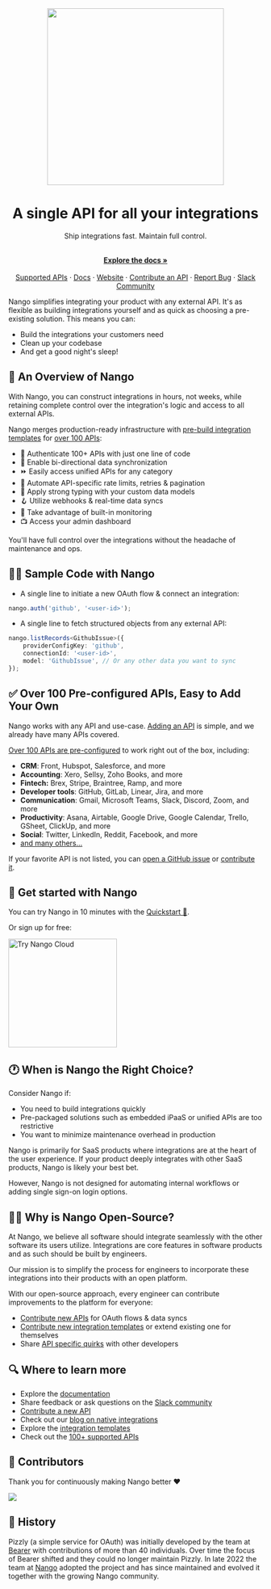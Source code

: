 <div align="center">
  
<img src="/assets/nango-logo.png?raw=true" width="350">

</div>

<h1 align="center">A single API for all your integrations</h1>

<div align="center">
Ship integrations fast. Maintain full control.
</div>

<p align="center">
    <br />
    <a href="https://docs.nango.dev/" rel="dofollow"><strong>Explore the docs »</strong></a>
    <br />

  <br/>
    <a href="https://nango.dev/integrations">Supported APIs</a>
    ·
    <a href="https://docs.nango.dev/">Docs</a>
    ·
    <a href="https://nango.dev">Website</a>
    ·
    <a href="https://docs.nango.dev/contribute">Contribute an API</a>
    ·
    <a href="https://github.com/nangohq/nango/issues">Report Bug</a>
    ·
    <a href="https://nango.dev/slack">Slack Community</a>
</p>

Nango simplifies integrating your product with any external API. It's as flexible as building integrations yourself and as quick as choosing a pre-existing solution. This means you can:

* Build the integrations your customers need
* Clean up your codebase
* And get a good night's sleep!

## 👀 An Overview of Nango

With Nango, you can construct integrations in hours, not weeks, while retaining complete control over the integration's logic and access to all external APIs.

Nango merges production-ready infrastructure with [pre-build integration templates](https://docs.nango.dev/integration-templates/overview) for [over 100 APIs](https://docs.nango.dev/integrations/overview):

*   🔐 Authenticate 100+ APIs with just one line of code
*   🔁 Enable bi-directional data synchronization
*   ⏩️ Easily access unified APIs for any category
*   🚫 Automate API-specific rate limits, retries & pagination
*   🧠 Apply strong typing with your custom data models
*   🪝 Utilize webhooks & real-time data syncs
*   👀 Take advantage of built-in monitoring
*   📺 Access your admin dashboard

You'll have full control over the integrations without the headache of maintenance and ops.

## 👩‍💻 Sample Code with Nango

*   A single line to initiate a new OAuth flow & connect an integration:

```js
nango.auth('github', '<user-id>');
```

*   A single line to fetch structured objects from any external API:

```ts
nango.listRecords<GithubIssue>({
    providerConfigKey: 'github',
    connectionId: '<user-id>',
    model: 'GithubIssue', // Or any other data you want to sync
});
```

## ✅ Over 100 Pre-configured APIs, Easy to Add Your Own

Nango works with any API and use-case. [Adding an API](https://docs.nango.dev/contribute) is simple, and we already have many APIs covered.

[Over 100 APIs are pre-configured](https://nango.dev/integrations) to work right out of the box, including:

*   **CRM**: Front, Hubspot, Salesforce, and more
*   **Accounting**: Xero, Sellsy, Zoho Books, and more
*   **Fintech:** Brex, Stripe, Braintree, Ramp, and more
*   **Developer tools**: GitHub, GitLab, Linear, Jira, and more
*   **Communication**: Gmail, Microsoft Teams, Slack, Discord, Zoom, and more
*   **Productivity**: Asana, Airtable, Google Drive, Google Calendar, Trello,
    GSheet, ClickUp, and more
*   **Social**: Twitter, LinkedIn, Reddit, Facebook, and more
*   [and many others...](https://nango.dev/integrations)

If your favorite API is not listed, you can [open a GitHub issue](https://github.com/NangoHQ/nango/issues/new) or [contribute it](https://docs.nango.dev/contribute).

## 🚀 Get started with Nango 

You can try Nango in 10 minutes with the [Quickstart 🚀](https://nango.dev/quickstart).

Or sign up for free:

<a href="https://app.nango.dev/signup" target="_blank">
  <img src="https://raw.githubusercontent.com/NangoHQ/nango/6f49ab92c0ffc18c1d0f44d9bd96c62ac97aaa8d/docs/static/img/nango-deploy-button.svg" alt="Try Nango Cloud" width="215"/>
</a>

## 🕐 When is Nango the Right Choice?

Consider Nango if:

*   You need to build integrations quickly
*   Pre-packaged solutions such as embedded iPaaS or unified APIs are too restrictive
*   You want to minimize maintenance overhead in production

Nango is primarily for SaaS products where integrations are at the heart of the user experience. If your product deeply integrates with other SaaS products, Nango is likely your best bet.

However, Nango is not designed for automating internal workflows or adding single sign-on login options.

## 🙋‍♀️ Why is Nango Open-Source?

At Nango, we believe all software should integrate seamlessly with the other software its users utilize. Integrations are core features in software products and as such should be built by engineers.

Our mission is to simplify the process for engineers to incorporate these integrations into their products with an open platform.

With our open-source approach, every engineer can contribute improvements to the platform for everyone:

*   [Contribute new APIs](https://docs.nango.dev/contribute) for OAuth flows & data syncs
*   [Contribute new integration templates](https://docs.nango.dev/integration-templates/overview) or extend existing one for themselves
*   Share [API specific quirks](https://docs.nango.dev/integrations/all/salesforce#api-gotchas) with other developers

## 🔍 Where to learn more

*   Explore the [documentation](https://docs.nango.dev)
*   Share feedback or ask questions on the [Slack community](https://nango.dev/slack)
*   [Contribute a new API](https://docs.nango.dev/contribute)
*   Check out our [blog on native integrations](https://www.nango.dev/blog)
*   Explore the [integration templates](https://docs.nango.dev/integration-templates/overview)
*   Check out the [100+ supported APIs](https://nango.dev/integrations)

## 💪 Contributors

Thank you for continuously making Nango better ❤️

<a href="https://github.com/nangohq/nango/graphs/contributors">
  <img src="https://contrib.rocks/image?repo=nangohq/nango" />
</a>

## 🐻 History

Pizzly (a simple service for OAuth) was initially developed by the team at [Bearer](https://www.bearer.com/?ref=pizzly) with contributions of more than 40 individuals. Over time the focus of Bearer shifted and they could no longer maintain Pizzly. In late 2022 the team at [Nango](https://www.nango.dev) adopted the project and has since maintained and evolved it together with the growing Nango community.
